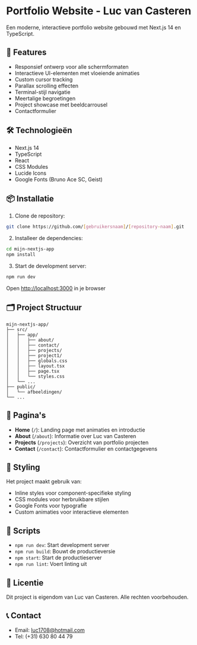 # Portfolio Website - Luc van Casteren

Een moderne, interactieve portfolio website gebouwd met Next.js 14 en TypeScript.

## 🚀 Features

- Responsief ontwerp voor alle schermformaten
- Interactieve UI-elementen met vloeiende animaties
- Custom cursor tracking
- Parallax scrolling effecten
- Terminal-stijl navigatie
- Meertalige begroetingen
- Project showcase met beeldcarrousel
- Contactformulier

## 🛠️ Technologieën

- Next.js 14
- TypeScript
- React
- CSS Modules
- Lucide Icons
- Google Fonts (Bruno Ace SC, Geist)

## 📦 Installatie

1. Clone de repository:

```bash
git clone https://github.com/[gebruikersnaam]/[repository-naam].git
```

2. Installeer de dependencies:

```bash
cd mijn-nextjs-app
npm install
```

3. Start de development server:

```bash
npm run dev
```

Open [http://localhost:3000](http://localhost:3000) in je browser

## 🗂️ Project Structuur

```
mijn-nextjs-app/
├── src/
│   ├── app/
│   │   ├── about/
│   │   ├── contact/
│   │   ├── projects/
│   │   ├── project1/
│   │   ├── globals.css
│   │   ├── layout.tsx
│   │   ├── page.tsx
│   │   └── styles.css
│   └── ...
├── public/
│   └── afbeeldingen/
└── ...
```

## 📱 Pagina's

- **Home** (`/`): Landing page met animaties en introductie
- **About** (`/about`): Informatie over Luc van Casteren
- **Projects** (`/projects`): Overzicht van portfolio projecten
- **Contact** (`/contact`): Contactformulier en contactgegevens

## 🎨 Styling

Het project maakt gebruik van:
- Inline styles voor component-specifieke styling
- CSS modules voor herbruikbare stijlen
- Google Fonts voor typografie
- Custom animaties voor interactieve elementen

## 🔧 Scripts

- `npm run dev`: Start development server
- `npm run build`: Bouwt de productieversie
- `npm start`: Start de productieserver
- `npm run lint`: Voert linting uit

## 📄 Licentie

Dit project is eigendom van Luc van Casteren. Alle rechten voorbehouden.

## 📞 Contact

- Email: luc1708@hotmail.com
- Tel: (+31) 630 80 44 79
